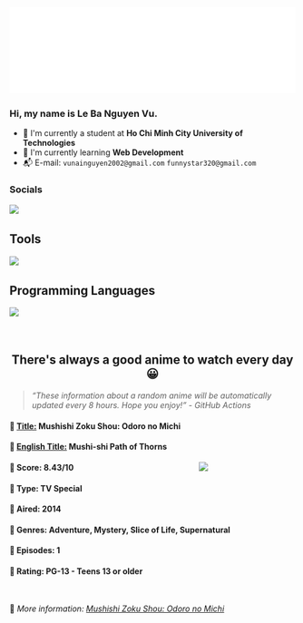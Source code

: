 
<img src="svg/nai.svg" />

<br />

<h3>Hi, my name is <strong>Le Ba Nguyen Vu</strong>.</h3>

- 🏫 I'm currently a student at **Ho Chi Minh City University of Technologies**
- 👀 I'm currently learning **Web Development**
- 📬 E-mail: `vunainguyen2002@gmail.com` `funnystar320@gmail.com`


<h3>Socials</h3>
<a target="_blank" href="https://instagram.com/vu.le1352"><img src="https://img.shields.io/badge/Instagram-%23E4405F.svg?style=for-the-badge&logo=Instagram&logoColor=white" /></a>

<p>
  <h2>Tools</h2>
  <a href="https://skillicons.dev">
    <img src="https://skillicons.dev/icons?i=git,dotnet,mongodb,express,react,nodejs,bootstrap,tailwind,laravel,docker&theme=dark" />
  </a>

  <br />

  <h2>Programming Languages</h2>

  <a href="https://skillicons.dev">
    <img src="https://skillicons.dev/icons?i=javascript,typescript,html,css,cs,php&theme=dark" />
  </a>
</p>

<br />

<h2 align="center">There's always a good anime to watch every day 😀</h2>

<blockquote>
<i>
<q>These information about a random anime will be automatically updated every 8 hours. Hope you enjoy!</q> - GitHub Actions
</i>
</blockquote>

<h4>
  <strong>🥭 <u>Title:</u></strong> Mushishi Zoku Shou: Odoro no Michi
</h4>

<h4>🌿 <u>English Title:</u> Mushi-shi Path of Thorns</h4>

<img align="right" width="170" src=https://cdn.myanimelist.net/images/anime/8/63539.jpg />

<h4>🌱 Score: 8.43/10</h4>

<h4>🌲 Type: TV Special</h4>

<h4>🌴 Aired: 2014</h4>

<h4>🌵 Genres: Adventure, Mystery, Slice of Life, Supernatural</h4>

<h4>🥑 Episodes: 1</h4>

<h4>🍏 Rating: PG-13 - Teens 13 or older</h4>

<br />

🍂 *More information: [Mushishi Zoku Shou: Odoro no Michi](https://myanimelist.net/anime/24687/Mushishi_Zoku_Shou__Odoro_no_Michi)*
    